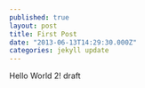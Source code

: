 ```yaml
---
published: true
layout: post
title: First Post
date: "2013-06-13T14:29:30.000Z"
categories: jekyll update
---
```


Hello World 2! draft
